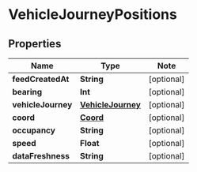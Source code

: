 
# VehicleJourneyPositions

## Properties

Name | Type | Note
---- | ---- | ----
**feedCreatedAt** | **String** | [optional] 
**bearing** | **Int** | [optional] 
**vehicleJourney** | [**VehicleJourney**](VehicleJourney.md) | [optional] 
**coord** | [**Coord**](Coord.md) | [optional] 
**occupancy** | **String** | [optional] 
**speed** | **Float** | [optional] 
**dataFreshness** | **String** | [optional] 

